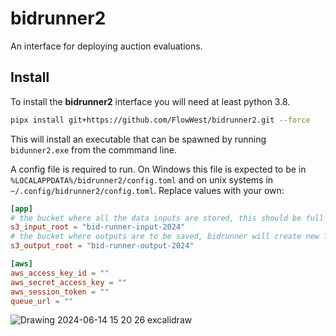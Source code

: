 # bidrunner2 

An interface for deploying auction evaluations.

## Install

To install the **bidrunner2** interface you will need at least python 3.8. 

```bash
pipx install git+https://github.com/FlowWest/bidrunner2.git --force 
```

This will install an executable that can be spawned by running `bidunner2.exe` from the commmand line.

A config file is required to run. On Windows this file is expected to be in `%LOCALAPPDATA%/bidrunner2/config.toml` and on unix systems in `~/.config/bidrunner2/config.toml`. Replace values with your
own:


```toml
[app]
# the bucket where all the data inputs are stored, this should be full of "auction_id" folders
s3_input_root = "bid-runner-input-2024"
# the bucket where outputs are to be saved, bidrunner will create new folders within this bucket to store run ouputs
s3_output_root = "bid-runner-output-2024"

[aws]
aws_access_key_id = ""
aws_secret_access_key = ""
aws_session_token = ""
queue_url = ""
```


![Drawing 2024-06-14 15 20 26 excalidraw](https://github.com/FlowWest/bidrunner2/assets/10622214/018cf571-9655-4b50-8266-a1d6459b58a0)
